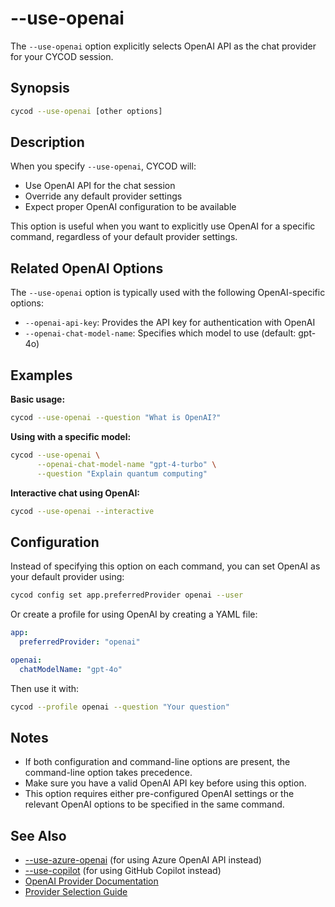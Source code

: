 # --use-openai

The `--use-openai` option explicitly selects OpenAI API as the chat provider for your CYCOD session.

## Synopsis

```bash
cycod --use-openai [other options]
```

## Description

When you specify `--use-openai`, CYCOD will:

- Use OpenAI API for the chat session
- Override any default provider settings
- Expect proper OpenAI configuration to be available

This option is useful when you want to explicitly use OpenAI for a specific command, regardless of your default provider settings.

## Related OpenAI Options

The `--use-openai` option is typically used with the following OpenAI-specific options:

- `--openai-api-key`: Provides the API key for authentication with OpenAI
- `--openai-chat-model-name`: Specifies which model to use (default: gpt-4o)

## Examples

**Basic usage:**

```bash
cycod --use-openai --question "What is OpenAI?"
```

**Using with a specific model:**

```bash
cycod --use-openai \
      --openai-chat-model-name "gpt-4-turbo" \
      --question "Explain quantum computing"
```

**Interactive chat using OpenAI:**

```bash
cycod --use-openai --interactive
```

## Configuration

Instead of specifying this option on each command, you can set OpenAI as your default provider using:

```bash
cycod config set app.preferredProvider openai --user
```

Or create a profile for using OpenAI by creating a YAML file:

```yaml title="openai.yaml (in .cycod/profiles directory)"
app:
  preferredProvider: "openai"

openai:
  chatModelName: "gpt-4o"
```

Then use it with:

```bash
cycod --profile openai --question "Your question"
```

## Notes

- If both configuration and command-line options are present, the command-line option takes precedence.
- Make sure you have a valid OpenAI API key before using this option.
- This option requires either pre-configured OpenAI settings or the relevant OpenAI options to be specified in the same command.

## See Also

- [--use-azure-openai](./use-azure-openai.md) (for using Azure OpenAI API instead)
- [--use-copilot](./use-copilot.md) (for using GitHub Copilot instead)
- [OpenAI Provider Documentation](../../../providers/openai.md)
- [Provider Selection Guide](../../../providers/overview.md)